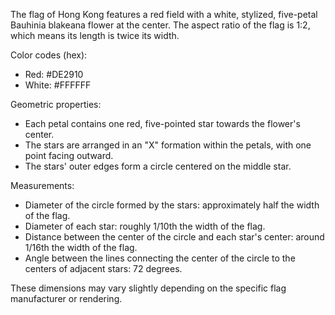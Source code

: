The flag of Hong Kong features a red field with a white, stylized, five-petal Bauhinia blakeana flower at the center. The aspect ratio of the flag is 1:2, which means its length is twice its width.

Color codes (hex):
- Red: #DE2910
- White: #FFFFFF

Geometric properties:
- Each petal contains one red, five-pointed star towards the flower's center.
- The stars are arranged in an "X" formation within the petals, with one point facing outward.
- The stars' outer edges form a circle centered on the middle star.

Measurements:
- Diameter of the circle formed by the stars: approximately half the width of the flag.
- Diameter of each star: roughly 1/10th the width of the flag.
- Distance between the center of the circle and each star's center: around 1/16th the width of the flag.
- Angle between the lines connecting the center of the circle to the centers of adjacent stars: 72 degrees.

These dimensions may vary slightly depending on the specific flag manufacturer or rendering.